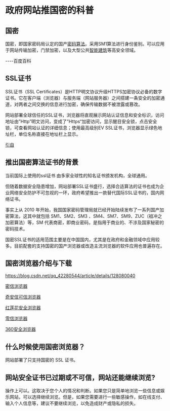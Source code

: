 # 政府网站推国密的科普

## 国密

国密，即国家密码局认定的国产[密码算法](https://baike.baidu.com/item/密码算法/231826?fromModule=lemma_inlink)。采用SM1算法进行身份鉴别。可以应用于网站传输加密，门禁加密，以及大型公共[智能建筑](https://baike.baidu.com/item/智能建筑/890122?fromModule=lemma_inlink)等高安全领域。  

----百度百科

## SSL证书

SSL证书（SSL Certificates）是HTTP明文协议升级HTTPS加密协议必备的数字证书。它在客户端（浏览器）与服务端（网站服务器）之间搭建一条安全的加密通道，对两者之间交换的信息进行加密，确保传输数据不被泄露或篡改。

网站部署全球信任的SSL证书，浏览器将直观展示网站认证信息和安全标识，访问地址由”Http”明文访问，变成了”Https“加密访问，显示醒目安全锁，点击安全锁，可查看网站认证的详细信息；使用最高级别EV SSL证书，浏览器显示绿色地址栏，单位名称直接在地址栏上显示。

[引自](https://baijiahao.baidu.com/s?id=1753254368285969108&wfr=spider&for=pc)

## 推出**国密算法证书**的背景

  当前国际上使用的ssl证书 由多家全球性的知名证书颁发机构，全球通用。

但随着数据安全隐患增加，网站部署SSL证书盛行，选择合适算法的证书也成为企业网络安全防护不可忽视的一环，政府希望推出一款替代国际SSL证书的，国内网络证书。

  事实上从 2010 年开始，我国国家密码管理局就已经开始陆续发布了一系列国产加密算法，这其中就包括 SM1、SM2、SM3 、SM4、SM7、SM9、ZUC（祖冲之加密算法）等，SM 代表商密，即商业密码，是指用于商业的、不涉及国家秘密的密码技术。

  国密SSL证书的适用范围主要是在中国国内，尤其是在政府和金融领域中应用较多。目前配套的支持国密的国产浏览器或改造主流浏览器的软件应用也普遍存在。

## 国密浏览器介绍与下载

https://blog.csdn.net/qq_42280544/article/details/128080040

[密信浏览器](https://www.mesign.com/zh-cn/browser/#dow)

[奇安信可信浏览器](https://blog.csdn.net/qq_42280544/article/details/128080040#_12)

[红莲花安全浏览器](https://blog.csdn.net/qq_42280544/article/details/128080040#_21)

[零信浏览器](https://blog.csdn.net/qq_42280544/article/details/128080040#_32)

[360安全浏览器](https://blog.csdn.net/qq_42280544/article/details/128080040#360_42)

## 什么时候使用国密浏览器？

网站部署了只支持国密的 SSL 证书。



## 网站安全证书已过期或不可信，网站还能继续浏览?

操作上可以。这取决于您个人的情况和判断。如果您只是简单地浏览一些信息或娱乐网站，可以选择继续浏览。但是，如果您需要进行一些敏感操作，如在线支付、输入个人信息等，建议不要继续浏览，以免造成财产或隐私的损失。

